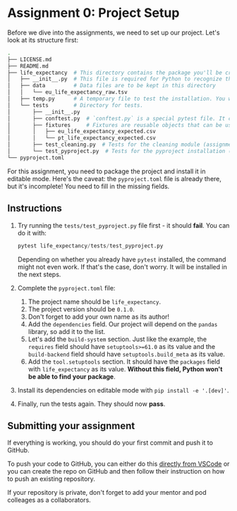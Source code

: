 # Assignment 0: Project Setup

Before we dive into the assignments, we need to set up our project. Let's look at its structure first:

```bash
.
├── LICENSE.md
├── README.md
├── life_expectancy  # This directory contains the package you'll be creating
│   ├── __init__.py  # This file is required for Python to recognize this directory as a module
│   ├── data         # Data files are to be kept in this directory
│   │   └── eu_life_expectancy_raw.tsv
│   ├── temp.py      # A temporary file to test the installation. You will delete it later.
│   └── tests        # Directory for tests.
│       ├── __init__.py
│       ├── conftest.py  # `conftest.py` is a special pytest file. It contains fixtures and plugins.
│       ├── fixtures     # Fixtures are reusable objects that can be used in tests.
│       │   ├── eu_life_expectancy_expected.csv
│       │   └── pt_life_expectancy_expected.csv
│       ├── test_cleaning.py  # Tests for the cleaning module (assignment 1)
│       └── test_pyproject.py  # Tests for the pyproject installation (this assignment)
└── pyproject.toml
```

For this assignment, you need to package the project and install it in editable mode. Here's the caveat: the `pyproject.toml` file is already there, but it's incomplete! You need to fill in the missing fields.

## Instructions

1. Try running the `tests/test_pyproject.py` file first - it should **fail**. You can do it with:

    ```python
    pytest life_expectancy/tests/test_pyproject.py
    ```

    Depending on whether you already have `pytest` installed, the command might not even work. If that's the case, don't worry. It will be installed in the next steps.  

2. Complete the `pyproject.toml` file:
   1. The project name should be `life_expectancy`.
   2. The project version should be `0.1.0`.
   3. Don't forget to add your own name as its author!
   4. Add the `dependencies` field. Our project will depend on the `pandas` library, so add it to the list.
   5. Let's add the `build-system` section. Just like the example, the `requires` field should have `setuptools>=61.0` as its value and the `build-backend` field should have `setuptools.build_meta` as its value.
   6. Add the `tool.setuptools` section. It should have the `packages` field with `life_expectancy` as its value. **Without this field, Python won't be able to find your package**.
3. Install its dependencies on editable mode with `pip install -e '.[dev]'`.
4. Finally, run the tests again. They should now **pass**.

## Submitting your assignment

If everything is working, you should do your first commit and push it to GitHub.

To push your code to GitHub, you can either do this [directly from VSCode](https://code.visualstudio.com/docs/sourcecontrol/intro-to-git#_publish-local-repository-to-github) or you can create the repo on GitHub and then follow their instruction on how to push an existing repository.

If your repository is private, don't forget to add your mentor and pod colleages as a collaborators.
